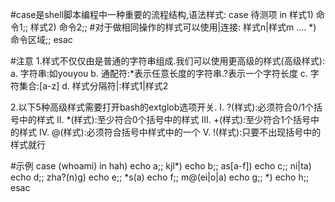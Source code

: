 #case是shell脚本编程中一种重要的流程结构,语法样式:
case 待测项 in
	样式1) 命令1;;
	样式2) 命令2;;	#对于做相同操作的样式可以使用|连接: 样式n|样式m
	....
	*) 命令区域;;
esac

#注意
1.样式不仅仅由是普通的字符串组成.我们可以使用更高级的样式(高级样式):
a.	字符串:如youyou
b.	通配符:*表示任意长度的字符串.?表示一个字符长度
c.	字符集合:[a-z]
d.	样式分隔符|:样式1|样式2

2.以下5种高级样式需要打开bash的extglob选项开关.
I.	?(样式):必须符合0/1个括号中的样式
II.	*(样式):至少符合0个括号中的样式
III.	+(样式):至少符合1个括号中的样式
IV.	@(样式):必须符合括号中样式中的一个
V.	!(样式):只要不出现括号中的样式就行

#示例
case (whoami) in
	hah)		echo a;;
	kjl*)		echo b;;
	as[a-f])	echo c;;
	ni|ta)		echo d;;
	zha?(n)g)	echo e;;
	*s(a)		echo f;;
	m@(ei|o|a)	echo g;;
	*)		echo h;;
esac

